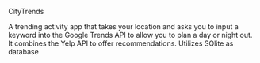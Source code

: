 CityTrends

A trending activity app that takes your location and asks you to input a keyword into the Google Trends API to allow you to plan a day or night out. It combines the Yelp API to offer recommendations. Utilizes SQlite as database


